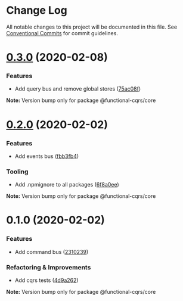 # Change Log

All notable changes to this project will be documented in this file.
See [Conventional Commits](https://conventionalcommits.org) for commit guidelines.

# [0.3.0](https://github.com/TheUnderScorer/functional-cqrs/compare/@functional-cqrs/core@0.2.0...@functional-cqrs/core@0.3.0) (2020-02-08)


### Features

- Add query bus and remove global stores ([75ac08f](https://github.com/TheUnderScorer/functional-cqrs/commit/75ac08f41fc194880704fdd65a5e8badaca9dd26))

**Note:** Version bump only for package @functional-cqrs/core





# [0.2.0](https://github.com/TheUnderScorer/functional-cqrs/compare/@functional-cqrs/core@0.1.0...@functional-cqrs/core@0.2.0) (2020-02-02)


### Features

- Add events bus ([fbb3fb4](https://github.com/TheUnderScorer/functional-cqrs/commit/fbb3fb4225c486c9763331134ef35c735169b1e6))


### Tooling

- Add .npmignore to all packages ([6f8a0ee](https://github.com/TheUnderScorer/functional-cqrs/commit/6f8a0ee1d87bb4790580df49ab54d7b1a67971f7))

**Note:** Version bump only for package @functional-cqrs/core





# 0.1.0 (2020-02-02)


### Features

- Add command bus ([2310239](https://github.com/TheUnderScorer/functional-cqrs/commit/2310239f98893fffa8fc347e7a217205a2ef24a6))


### Refactoring & Improvements

- Add cqrs tests ([4d9a262](https://github.com/TheUnderScorer/functional-cqrs/commit/4d9a2629932a49a4f921e8b6cced528aa469e5b6))

**Note:** Version bump only for package @functional-cqrs/core
